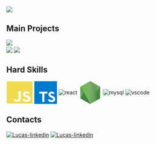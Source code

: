 <img align="center" width="500px" src="https://user-images.githubusercontent.com/92965549/200201840-eeabed33-d081-4777-a985-2f2aefe5ba13.png">

## Main Projects

<a href="https://github.com/lLucasGabriel/CamaraTickets">
<img width="410px" src="https://github-readme-stats.vercel.app/api/pin/?username=lLucasGabriel&repo=CamaraTickets&cache_seconds=86400&theme=dark">
</a>
  
<div>
<img width="410px" src="https://github-readme-streak-stats.herokuapp.com?user=lLucasGabriel&theme=dark-smoky&locale=pt-br">
<img width="140px" src="https://user-images.githubusercontent.com/92965549/200201780-a2b3da6d-470e-4bd1-9035-2df6daaf0556.png"/>
</div>

## Hard Skills

<div>
  <img align="center" alt="javascipt" height="60" width="70" src="https://raw.githubusercontent.com/devicons/devicon/master/icons/javascript/javascript-plain.svg">
  <img align="center" alt="typescript" height="60" width="60" src="https://github.com/Lucas-GabrielDev/Lucas-GabrielDev/blob/main/img/typescript.png">
  <img align="center" alt="react" height="60" width="68" src="https://user-images.githubusercontent.com/92965549/187088483-7b88d2e4-095c-40ad-bafa-95530faf28db.png">
  <img align="center" alt="node" height="60" width="60" src="https://github.com/Lucas-GabrielDev/Lucas-GabrielDev/blob/main/img/node.png">
  <img align="center" alt="mysql" height="65" width="75" src="https://user-images.githubusercontent.com/92965549/180613504-38e762e9-0277-462a-a967-f7976519a8d4.svg">
  <img align="center" alt="vscode" height="65" width="75" src="https://user-images.githubusercontent.com/92965549/180613509-1e20ccde-a6c0-467f-8b97-0a7f41b9eb44.svg">
</div>

## Contacts

<div>
  <a href="https://www.linkedin.com/in/llucas-gabriel/"><img align="center" alt="Lucas-linkedin" src="https://user-images.githubusercontent.com/92965549/180613610-87001db9-f13f-4115-9e74-6dda4192ef9f.svg"></a>
  <a href="mailto:llucas.gabriel@outlook.com"><img align="center" width="125px" alt="Lucas-linkedin" src="https://user-images.githubusercontent.com/92965549/187095871-2c233b1f-8486-4987-9f50-ddbd1e918517.png"></a>
</div>
